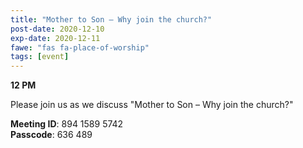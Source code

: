```yaml
---
title: "Mother to Son – Why join the church?"
post-date: 2020-12-10
exp-date: 2020-12-11
fawe: "fas fa-place-of-worship"
tags: [event]
---
```

**12 PM**

Please join us as we discuss "Mother to Son – Why join the church?"

<p class="text-danger"><b>Meeting ID</b>: 894 1589 5742
<br>
<b>Passcode</b>: 636 489
</p>